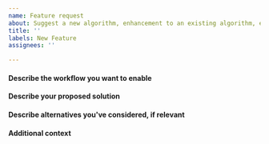 ```yaml
---
name: Feature request
about: Suggest a new algorithm, enhancement to an existing algorithm, etc.
title: ''
labels: New Feature
assignees: ''

---
```


<!-- 
If this is your first Issue submitted to the MLxtend Issue Tracker, please review
the code of conduct, which is available at https://rasbt.github.io/mlxtend/Code-of-Conduct/. 
-->


#### Describe the workflow you want to enable

#### Describe your proposed solution

#### Describe alternatives you've considered, if relevant

#### Additional context